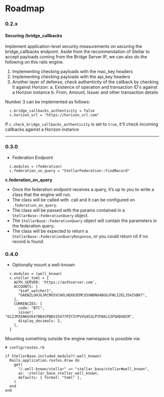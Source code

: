 # Roadmap

### 0.2.x

#### Securing /bridge_callbacks

Implement application-level security measurements on securing the bridge_callbacks endpoint. Aside from the recommendation of Stellar to accept payloads coming from the Bridge Server IP, we can also do the following on this rails engine.

1. Implementing checking payloads with the mac_key headers
2. Implementing checking payloads with the api_key headers
3. Another layer of defense, check authenticity of the callback by checking it against Horizon:
  a. Existence of operation and transaction ID's against a Horizon instance
  b. From, Amount, Issuer and other transaction details

Number 3 can be implemented as follows:

```
  c.bridge_callbacks_authenticity = false
  c.horizon_url = "https://horizon_url.com"
```

If `c.check_bridge_callbacks_authenticity` is set to `true`, it'll check incoming callbacks against a Horizon instance

****

### 0.3.0
- Federation Endpoint
```
  c.modules = (federation)
  c.federation_on_query = "StellarFederation::FindRecord"
```

**c.federation_on_query**
- Once the federation endpoint receives a query, it’s up to you to write a class that the engine will run.
- The class will be called with .call and it can be configured on `.federation_on_query`.
- The class will be passed with the params contained in a `StellarBase::FederationQuery` object.
- The `StellarBase::FederationQuery` object will contain the parameters in the federation query.
- The class will be expected to return a `StellarBase::FederationQueryResponse`, or you could return nil if no record is found.


### 0.4.0

- Optionally mount a well-known

```
  c.modules = (well_known)
  c.stellar_toml = {
    AUTH_SERVER: 'https://authserver.com',
    ACCOUNTS: [
      "$sdf_watcher1",
      "GAENZLGHJGJRCMX5VCHOLHQXU3EMCU5XWDNU4BGGJFNLI2EL354IVBK7",
    ],
    CURRENCIES: [
      code: "BTC",
      issuer: "GCZJM35NKGVK47BB4SPBDV25477PZYIYPVVG453LPYFNXLS3FGHDXOCM",
      display_decimals: 2,
    ],
  }
```

Mounting something outside the engine namespace is possible via:

```
# config/routes.rb

if StellarBase.included_module?(:well_known)
  Rails.application.routes.draw do
    get(
      "/.well-known/stellar" => "stellar_base/stellar#well_known",
      as: :stellar_base_stellar_well_known,
      defaults: { format: "toml" },
    )
  end
end
```

